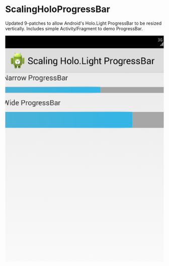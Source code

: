 ScalingHoloProgressBar
======================

Updated 9-patches to allow Android's Holo.Light ProgressBar to be resized vertically.
Includes simple Activity/Fragment to demo ProgressBar.

![Sample](/sample.png)